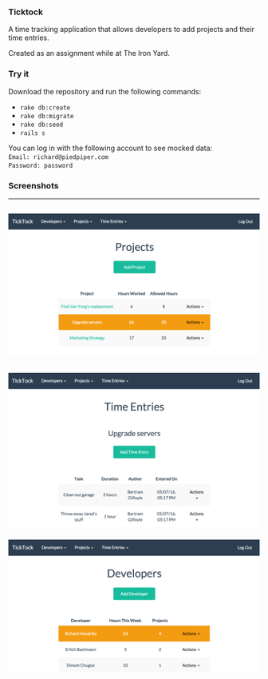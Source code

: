 ### Ticktock

A time tracking application that allows developers to add projects and their time entries.

Created as an assignment while at The Iron Yard.

### Try it

Download the repository and run the following commands:
* `rake db:create`
* `rake db:migrate`
* `rake db:seed`
* `rails s`

You can log in with the following account to see mocked data:    
`Email: richard@piedpiper.com`    
`Password: password`    

### Screenshots    

---   
![screenshot](/public/assets/images/projects.png?raw=true "Projects")    
---   
![screenshot](/public/assets/images/time_entries.png?raw=true "Time Entries")    
---   
![screenshot](/public/assets/images/developers.png?raw=true "Developers")
